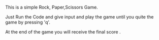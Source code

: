 This is a simple Rock, Paper,Scissors Game.

Just Run the Code and give input and play the game until you quite the game by pressing 'q'.

At the end of the game you will receive the final score .
